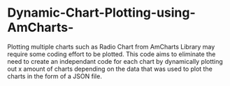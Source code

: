 # Dynamic-Chart-Plotting-using-AmCharts-
Plotting multiple charts such as Radio Chart from AmCharts Library may require some coding effort to be plotted. This code aims to eliminate the need to create an independant code for each chart by dynamically plotting out x amount of charts depending on the data that was used to plot the charts in the form of a JSON file.
